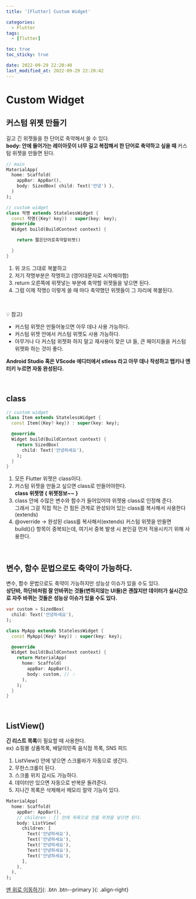 ```yaml
---
title: '[Flutter] Custom Widget'

categories:
  - Flutter
tags:
  - [flutter]

toc: true
toc_sticky: true

date: 2022-09-29 22:20:40
last_modified_at: 2022-09-29 22:20:42
---
```


# Custom Widget

## 커스텀 위젯 만들기

길고 긴 위젯들을 한 단어로 축약해서 쓸 수 있다.<br>
**body: 안에 들어가는 레이아웃이 너무 길고 복잡해서 한 단어로 축약하고 싶을 때** 커스텀 위젯을 만들면 된다.

```dart
// main
MaterialApp(
  home: Scaffold(
    appBar: AppBar(),
    body: SizedBox( child: Text('안녕') ),
  )
);
```

```dart
// custom widget
class 작명 extends StatelessWidget {
  const 작명({Key? key}) : super(key: key);
  @override
  Widget build(BuildContext context) {

    return 짧은단어로축약할위젯()

  }
}
```

1. 위 코드 그대로 복붙하고
2. 저기 작명부분은 작명하고 (영어대문자로 시작해야함)
3. return 오른쪽에 위젯넣는 부분에 축약할 위젯들을 넣으면 된다.
4. 그럼 이제 작명() 이렇게 쓸 때 마다 축약했던 위젯들이 그 자리에 복붙된다.

<br>

💡 참고)

- 커스텀 위젯은 만들어놓으면 아무 데나 사용 가능하다.
- 커스텀 위젯 안에서 커스텀 위젯도 사용 가능하다.
- 아무거나 다 커스텀 위젯화 하지 말고 재사용이 잦은 UI 들, 큰 페이지들을 커스텀 위젯화 하는 것이 좋다.

**Android Studio 혹은 VScode 에디터에서 stless 라고 아무 데나 작성하고 탭키나 엔터키 누르면 자동 완성된다.**

<br>

## class

```dart
// custom widget
class Item extends StatelessWidget {
  const Item({Key? key}) : super(key: key);

  @override
  Widget build(BuildContext context) {
    return SizedBox(
      child: Text('안녕하세요'),
    );
  }
}
```

1. 모든 Flutter 위젯은 class이다.
2. 커스텀 위젯을 만들고 싶으면 class로 만들어야한다. <br>
   **class 위젯명 { 위젯정보~~ }**
3. class 안에 수많은 변수와 함수가 들어있어야 위젯용 class로 인정해 준다. <br>
   그래서 그걸 직접 적는 건 힘든 관계로 완성되어 있는 class를 복사해서 사용한다(extends)
4. @override -> 완성된 class를 복사해서(extends) 커스텀 위젯을 만들면 <br>
   build(){} 항목이 중복되는데, 여기서 중복 발생 시 본인걸 먼저 적용시키기 위해 사용한다.

<br>

## 변수, 함수 문법으로도 축약이 가능하다.

변수, 함수 문법으로도 축약이 가능하지만 성능상 이슈가 있을 수도 있다. <br>
**상단바, 하단바처럼 잘 안바뀌는 것들(변하지않는 UI들)은 괜찮지만 데이터가 실시간으로 자주 바뀌는 것들은 성능상 이슈가 있을 수도 있다.**

```dart
var custom = SizedBox(
  child: Text('안녕하세요'),
);

class MyApp extends StatelessWidget {
  const MyApp({Key? key}) : super(key: key);

  @override
  Widget build(BuildContext context) {
    return MaterialApp(
      home: Scaffold(
        appBar: AppBar(),
        body: custom, // 💡
      ),
    );
  }
}
```

<br>

## ListView()

**긴 리스트 목록**이 필요할 때 사용한다. <br>
ex) 쇼핑몰 상품목록, 배달의민족 음식점 목록, SNS 피드

1. ListView() 안에 넣으면 스크롤바가 자동으로 생긴다.
2. 무한스크롤이 된다.
3. 스크롤 위치 감시도 가능하다.
4. 데이터만 있으면 자동으로 반복문 돌려준다.
5. 지나간 목록은 삭제해서 메모리 절약 기능이 있다.

```dart
MaterialApp(
  home: Scaffold(
    appBar: AppBar(),
    // children : [] 안에 목록으로 만들 위젯을 넣으면 된다.
    body: ListView(
      children: [
        Text('안녕하세요'),
        Text('안녕하세요'),
        Text('안녕하세요'),
        Text('안녕하세요'),
        Text('안녕하세요'),
      ],
    ),
  ),
);
```

[맨 위로 이동하기](#){: .btn .btn--primary }{: .align-right}
